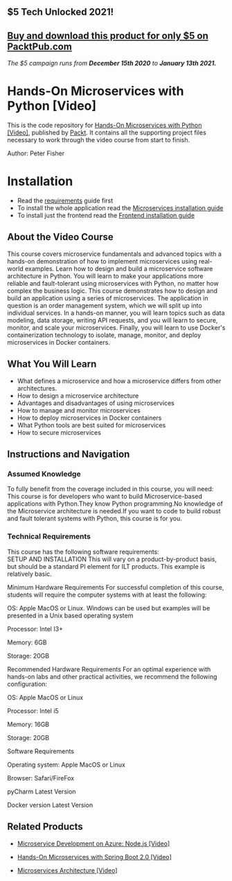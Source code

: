 ## $5 Tech Unlocked 2021!
[Buy and download this product for only $5 on PacktPub.com](https://www.packtpub.com/)
-----
*The $5 campaign         runs from __December 15th 2020__ to __January 13th 2021.__*

# Hands-On Microservices with Python [Video]
This is the code repository for [Hands-On Microservices with Python [Video]](https://www.packtpub.com/application-development/hands-microservices-python-video?utm_source=github&utm_medium=repository&utm_campaign=9781789132045), published by [Packt](https://www.packtpub.com/?utm_source=github). It contains all the supporting project files necessary to work through the video course from start to finish.

Author: Peter Fisher

# Installation
- Read the [requirements](docs/install/requirements.md) guide first
- To install the whole application read the [Microservices installation guide](docs/install/microservices.md)
- To install just the frontend read the [Frontend installation guide](docs/install/frontend.md)


## About the Video Course
This course covers microservice fundamentals and advanced topics with a hands-on demonstration of how to implement microservices using real-world examples. Learn how to design and build a microservice software architecture in Python. 
You will learn to make your applications more reliable and fault-tolerant using microservices with Python, no matter how complex the business logic. This course demonstrates how to design and build an application using a series of microservices. The application in question is an order management system, which we will split up into individual services. In a hands-on manner, you will learn topics such as data modeling, data storage, writing API requests, and you will learn to secure, monitor, and scale your microservices.
Finally, you will learn to use Docker's containerization technology to isolate, manage, monitor, and deploy microservices in Docker containers. 

<H2>What You Will Learn</H2>
<DIV class=book-info-will-learn-text>
<UL>
<LI>What defines a microservice and how a microservice differs from other architectures. 
<LI>How to design a microservice architecture 
<LI>Advantages and disadvantages of using microservices 
<LI>How to manage and monitor microservices 
<LI>How to deploy microservices in Docker containers 
<LI>What Python tools are best suited for microservices&nbsp; 
<LI>How to secure microservices </LI></UL></DIV>

## Instructions and Navigation
### Assumed Knowledge
To fully benefit from the coverage included in this course, you will need:<br/>
This course is for developers who want to build Microservice-based applications with Python.They know Python programming.No knowledge of the Microservice architecture is needed.If you want to code to build robust and fault tolerant systems with Python, this course is for you.
### Technical Requirements
This course has the following software requirements:<br/>
SETUP AND INSTALLATION
This will vary on a product-by-product basis, but should be a standard PI element for ILT products. This example is relatively basic.

Minimum Hardware Requirements
For successful completion of this course, students will require the computer systems with at least the following:


OS: Apple MacOS  or Linux. Windows can be used but examples will be presented in a Unix based operating system



Processor: Intel I3+



Memory: 6GB



Storage: 20GB


Recommended Hardware Requirements
For an optimal experience with hands-on labs and other practical activities, we recommend the following configuration:


OS: Apple MacOS  or Linux



Processor: Intel i5



Memory: 16GB



Storage: 20GB


Software Requirements

Operating system: Apple MacOS or Linux



Browser: Safari/FireFox



pyCharm Latest Version



Docker version Latest Version

## Related Products
* [Microservice Development on Azure: Node.js [Video]](https://www.packtpub.com/application-development/microservice-development-azure-nodejs-video?utm_source=github&utm_medium=repository&utm_campaign=9781789802467)

* [Hands-On Microservices with Spring Boot 2.0 [Video]](https://www.packtpub.com/application-development/hands-microservices-spring-boot-20-video?utm_source=github&utm_medium=repository&utm_campaign=9781788991551)

* [Microservices Architecture [Video]](https://www.packtpub.com/application-development/microservices-architecture-video?utm_source=github&utm_medium=repository&utm_campaign=9781788628310)

